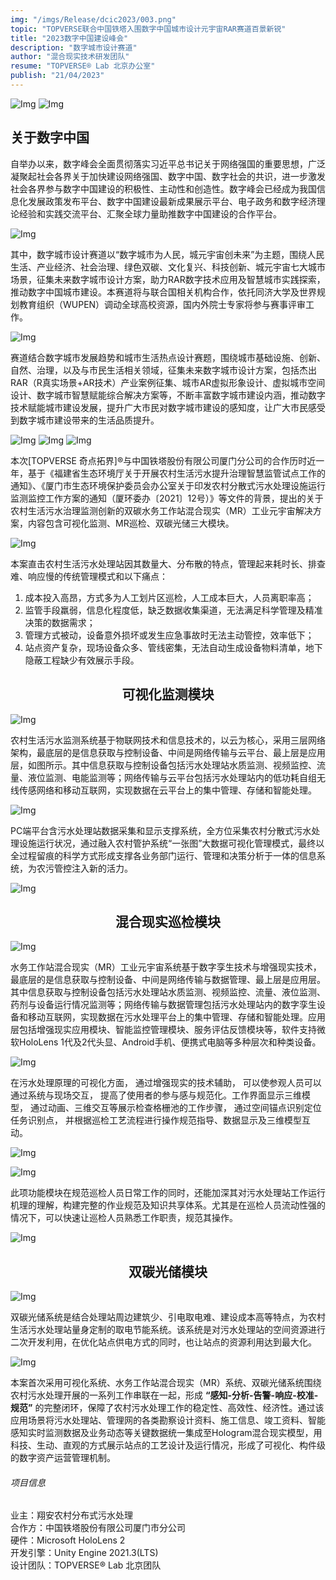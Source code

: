 ```yaml
---
img: "/imgs/Release/dcic2023/003.png"
topic: "TOPVERSE联合中国铁塔入围数字中国城市设计元宇宙RAR赛道百景新锐"
title: "2023数字中国建设峰会"
description: "数字城市设计赛道"
author: "混合现实技术研发团队"
resume: "TOPVERSE® Lab 北京办公室"
publish: "21/04/2023"
---
```



![Img](/imgs/Release/dcic2023/001.png) 
![Img](/imgs/Release/dcic2023/002.png) 

<h2>关于数字中国</h2>

自举办以来，数字峰会全面贯彻落实习近平总书记关于网络强国的重要思想，广泛凝聚起社会各界关于加快建设网络强国、数字中国、数字社会的共识，进一步激发社会各界参与数字中国建设的积极性、主动性和创造性。数字峰会已经成为我国信息化发展政策发布平台、数字中国建设最新成果展示平台、电子政务和数字经济理论经验和实践交流平台、汇聚全球力量助推数字中国建设的合作平台。 

![Img](/imgs/Release/dcic2023/003.png) 
  
其中，数字城市设计赛道以“数字城市为人民，城元宇宙创未来”为主题，围绕人民生活、产业经济、社会治理、绿色双碳、文化复兴、科技创新、城元宇宙七大城市场景，征集未来数字城市设计方案，助力RAR数字技术应用及智慧城市实践探索，推动数字中国城市建设。本赛道将与联合国相关机构合作，依托同济大学及世界规划教育组织（WUPEN）调动全球高校资源，国内外院士专家将参与赛事评审工作。 

![Img](/imgs/Release/dcic2023/004.jpg) 

赛道结合数字城市发展趋势和城市生活热点设计赛题，围绕城市基础设施、创新、自然、治理，以及与市民生活相关领域，征集未来数字城市设计方案，包括杰出RAR（R真实场景+AR技术）产业案例征集、城市AR虚拟形象设计、虚拟城市空间设计、数字城市智慧赋能综合解决方案等，不断丰富数字城市建设内涵，推动数字技术赋能城市建设发展，提升广大市民对数字城市建设的感知度，让广大市民感受到数字城市建设带来的生活品质提升。

![Img](/imgs/Release/dcic2023/005.jpg) 
![Img](/imgs/Release/dcic2023/006.jpg) 
![Img](/imgs/Release/dcic2023/007.jpg) 

 本次[TOPVERSE 奇点拓界]®与中国铁塔股份有限公司厦门分公司的合作历时近一年，基于《福建省生态环境厅关于开展农村生活污水提升治理智慧监管试点工作的通知》、《厦门市生态环境保护委员会办公室关于印发农村分散式污水处理设施运行监测监控工作方案的通知（厦环委办〔2021〕12号）》等文件的背景，提出的关于农村生活污水治理监测创新的双碳水务工作站混合现实（MR）工业元宇宙解决方案，内容包含可视化监测、MR巡检、双碳光储三大模块。 

![Img](/imgs/Release/dcic2023/009.png) 

本案直击农村生活污水处理站因其数量大、分布散的特点，管理起来耗时长、排查难、响应慢的传统管理模式和以下痛点： 

1. 成本投入高昂，方式多为人工划片区巡检，人工成本巨大，人员离职率高；  
2. 监管手段羸弱，信息化程度低，缺乏数据收集渠道，无法满足科学管理及精准决策的数据需求；  
3. 管理方式被动，设备意外损坏或发生应急事故时无法主动管控，效率低下；  
4. 站点资产复杂，现场设备众多、管线密集，无法自动生成设备物料清单，地下隐蔽工程缺少有效展示手段。 

<div style="text-align: center">
<h2>可视化监测模块</h2>
</div> 

![Img](/imgs/Release/dcic2023/010.png) 

农村生活污水监测系统基于物联网技术和信息技术的，以云为核心，采用三层网络架构，最底层的是信息获取与控制设备、中间是网络传输与云平台、最上层是应用层，如图所示。其中信息获取与控制设备包括污水处理站水质监测、视频监控、流量、液位监测、电能监测等；网络传输与云平台包括污水处理站内的低功耗自组无线传感网络和移动互联网，实现数据在云平台上的集中管理、存储和智能处理。 

![Img](/imgs/Release/dcic2023/011.png) 

PC端平台含污水处理站数据采集和显示支撑系统，全方位采集农村分散式污水处理设施运行状况，通过融入农村管护系统“一张图”大数据可视化管理模式，最终以全过程留痕的科学方式形成支撑各业务部门运行、管理和决策分析于一体的信息系统，为农污管控注入新的活力。 

![Img](/imgs/Release/dcic2023/011.png) 

<div style="text-align: center">
<h2>混合现实巡检模块</h2>
</div> 

![Img](/imgs/Release/dcic2023/013.png) 

水务工作站混合现实（MR）工业元宇宙系统基于数字孪生技术与增强现实技术，最底层的是信息获取与控制设备、中间是网络传输与数据管理、最上层是应用层。其中信息获取与控制设备包括污水处理站水质监测、视频监控、流量、液位监测、药剂与设备运行情况监测等；网络传输与数据管理包括污水处理站内的数字孪生设备和移动互联网，实现数据在污水处理平台上的集中管理、存储和智能处理。应用层包括增强现实应用模块、智能监控管理模块、服务评估反馈模块等，软件支持微软HoloLens 1代及2代头显、Android手机、便携式电脑等多种层次和种类设备。 

![Img](/imgs/Release/dcic2023/014.png) 

在污水处理原理的可视化方面， 通过增强现实的技术辅助， 可以使参观人员可以通过系统与现场交互， 提高了使用者的参与感与规范化。工作界面显示三维模型， 通过动画、三维交互等展示检查格栅池的工作步骤， 通过空间锚点识别定位任务识别点， 并根据巡检工艺流程进行操作规范指导、数据显示及三维模型互动。 

![Img](/imgs/Release/dcic2023/015.png) 

![Img](/imgs/Release/dcic2023/016.png)  

此项功能模块在规范巡检人员日常工作的同时，还能加深其对污水处理站工作运行机理的理解，构建完整的作业规范及知识共享体系。尤其是在巡检人员流动性强的情况下，可以快速让巡检人员熟悉工作职责，规范其操作。 

![Img](/imgs/Release/dcic2023/017.png) 

<div style="text-align: center">
<h2>双碳光储模块</h2>
</div> 

![Img](/imgs/Release/dcic2023/018.png) 

双碳光储系统是结合处理站周边建筑少、引电取电难、建设成本高等特点，为农村生活污水处理站量身定制的取电节能系统。该系统是对污水处理站的空间资源进行二次开发利用，在优化站点供电方式的同时，也让站点的资源利用达到最大化。 

<p align="center"> 

![Img](/imgs/Release/dcic2023/019.png) 

</p>

本案首次采用可视化系统、水务工作站混合现实（MR）系统、双碳光储系统围绕农村污水处理开展的一系列工作串联在一起，形成
**“感知-分析-告警-响应-校准-规范”**
的完整闭环，保障了农村污水处理工作的稳定性、高效性、经济性。通过该应用场景将污水处理站、管理网的各类勘察设计资料、施工信息、竣工资料、智能感知实时监测数据及业务动态等关键数据统一集成至Hologram混合现实模型，用科技、生动、直观的方式展示站点的工艺设计及运行情况，形成了可视化、构件级的数字资产运营管理机制。 


<div style="text-align: left">
<h6>项目信息</h6> 

业主：翔安农村分布式污水处理  
合作方：中国铁塔股份有限公司厦门市分公司  
硬件：Microsoft HoloLens 2  
开发引擎：Unity Engine 2021.3(LTS)  
设计团队：TOPVERSE® Lab 北京团队 

</div> 
